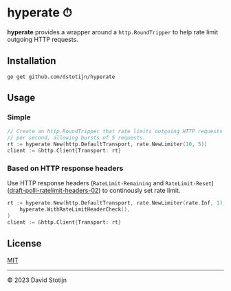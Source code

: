 # hyperate ⏱

**hyperate** provides a wrapper around a `http.RoundTripper` to help rate limit
outgoing HTTP requests.

## Installation

```shell
go get github.com/dstotijn/hyperate
```

## Usage

### Simple

```go
// Create an http.RoundTripper that rate limits outgoing HTTP requests to 10
// per second, allowing bursts of 5 requests.
rt := hyperate.New(http.DefaultTransport, rate.NewLimiter(10, 5))
client := &http.Client{Transport: rt}
```

### Based on HTTP response headers

Use HTTP response headers (`RateLimit-Remaining` and `RateLimit-Reset`)
([draft-polli-ratelimit-headers-02](https://www.ietf.org/archive/id/draft-polli-ratelimit-headers-02.html#name-ratelimit-limit))
to continously set rate limit.

```go
rt := hyperate.New(http.DefaultTransport, rate.NewLimiter(rate.Inf, 1),
    hyperate.WithRateLimitHeaderCheck(),
)
client := &http.Client{Transport: rt}
```

## License

[MIT](LICENSE)

---

© 2023 David Stotijn
